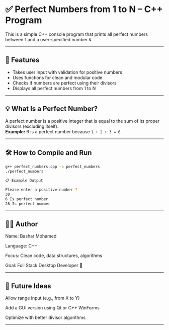 # ✅ Perfect Numbers from 1 to N – C++ Program

This is a simple C++ console program that prints all perfect numbers between 1 and a user-specified number `N`.

---

## 📌 Features

- Takes user input with validation for positive numbers  
- Uses functions for clean and modular code  
- Checks if numbers are perfect using their divisors  
- Displays all perfect numbers from 1 to N  

---

## 💡 What Is a Perfect Number?

A perfect number is a positive integer that is equal to the sum of its proper divisors (excluding itself).  
**Example:** 6 is a perfect number because `1 + 2 + 3 = 6`.

---

## 🛠️ How to Compile and Run

```bash
g++ perfect_numbers.cpp -o perfect_numbers
./perfect_numbers

📋 Example Output

Please enter a positive number ? 
30
6 Is perfect number
28 Is perfect number
```
---
## 👨‍💻 Author
Name: Bashar Mohamed

Language: C++

Focus: Clean code, data structures, algorithms

Goal: Full Stack Desktop Developer 🚀

---
## 🚀 Future Ideas

Allow range input (e.g., from X to Y)

Add a GUI version using Qt or C++ WinForms

Optimize with better divisor algorithms

---